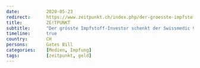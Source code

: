 ```yaml
---
date:          2020-05-23
redirect:      https://www.zeitpunkt.ch/index.php/der-groesste-impfstoff-investor-schenkt-der-swissmedic-900000-dollar
title:         ZE!TPUNKT
subtitle:      "Der grösste Impfstoff-Investor schenkt der Swissmedic 900’000 Dollar"
timeline:      true
country:       CH
persons:       Gates Bill
categories:    [Medien, Impfung]
tags:          [zeitpunkt, geld]
---
```

